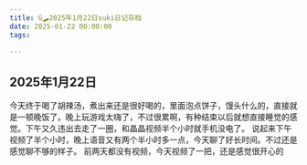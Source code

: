 ```yaml
---
title: G🛹2025年1月22日suki日记存档
date: 2025-01-22 00:00:00
tags:

---
```


## 2025年1月22日
今天终于喝了胡辣汤，煮出来还是很好喝的，里面泡点饼子，馒头什么的，直接就是一顿晚饭了。晚上玩游戏太嗨了，不过很累啊，有种结束以后就想直接睡觉的感觉。下午又久违出去走了一圈，和晶晶视频半个小时就手机没电了。
说起来下午视频了半个小时，晚上语音又有两个半小时多一点，今天聊了好长时间。不过还是感觉聊不够的样子。
前两天都没有视频，今天视频了一把，还是感觉很开心的